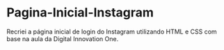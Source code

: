 # Pagina-Inicial-Instagram

Recriei a página inicial de login do Instagram utilizando HTML e CSS com base na aula da Digital Innovation One.
